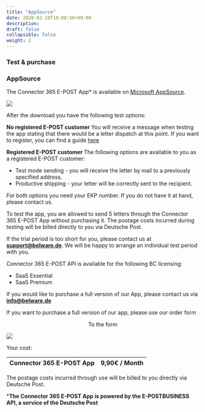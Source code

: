 ```yaml
---
title: "AppSource"
date: 2020-02-28T10:08:56+09:00
description: 
draft: false
collapsible: false
weight: 2
---
```

### Test & purchase

### AppSource

The Connector 365 E-POST App* is available on [Microsoft AppSource](https://appsource.microsoft.com/de-de/product/dynamics-365-business-central/pubid.belwaregmbh2%7Caid.belware_epost%7Cpappid.a36878af-965a-4b9e-93ea-252da599c05d?tab=overview).

![](images/apps/epoststorenewen.PNG)

After the download you have the following test options:

**No registered E-POST customer**
You will receive a message when testing the app stating that there would be a letter dispatch at this point. If you want to register, you can find a guide [here](/en-us/apps/e-post/first-steps/registration/)

**Registered E-POST customer**
The following options are available to you as a registered E-POST customer:

- Test mode sending - you will receive the letter by mail to a previously specified address.
- Productive shipping - your letter will be correctly sent to the recipient.

For both options you need your EKP number. If you do not have it at hand, please contact us.

To test the app, you are allowed to send 5 letters through the Connector 365 E-POST App without purchasing it.
The postage costs incurred during testing will be billed directly to you via Deutsche Post.

If the trial period is too short for you, please contact us at **support@belware.de**. We will be happy to arrange an individual test period with you. 
 
Connector 365 E-POST API is available for the following BC licensing:

- SaaS Essential
- SaaS Premium

If you would like to purchase a full version of our App, please contact us via **info@belware.de**

If you want to purchase a full version of our app, please use our order form

<p style="text-align: center;">
To the form
</p>

[<img src="/images/apps/Forms_epost.png">](https://forms.office.com/r/JNtGHfUi6n)

Your cost:

| Connector 365 E-POST App | 9,90€ / Month |
|--------------------------|---------------|

The postage costs incurred through use will be billed to you directly via Deutsche Post.



***The Connector 365 E-POST App is powered by the E-POSTBUSINESS API, a service of the Deutsche Post**


